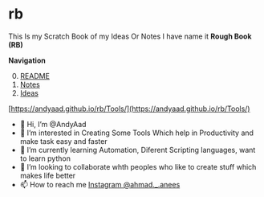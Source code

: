 # rb
This Is my Scratch Book of my Ideas Or Notes I have name it **Rough Book (RB)**

**Navigation**

0. [README](https://github.com/AndyAad/rb/blob/main/README.md)
1. [Notes](https://github.com/AndyAad/rb/blob/main/Notes.md)
2. [Ideas](https://github.com/AndyAad/rb/blob/main/Ideas.md)

[https://andyaad.github.io/rb/Tools/](https://andyaad.github.io/rb/Tools/)

- 👋 Hi, I’m @AndyAad
- 👀 I’m interested in Creating Some Tools Which help in Productivity and make task easy and faster 
- 🌱 I’m currently learning Automation, Diferent Scripting languages, want to learn python
- 💞️ I’m looking to collaborate whth peoples who like to create stuff which makes life better
- 📫 How to reach me 
                      [Instagram @ahmad._.anees](https://www.instagram.com/ahmad._.anees)




